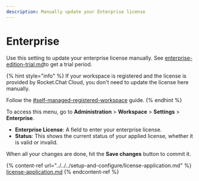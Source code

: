 ```yaml
---
description: Manually update your Enterprise license
---
```


# Enterprise

Use this setting to update your enterprise license manually. See [enterprise-edition-trial.md](../../../setup-and-configure/enterprise-edition-trial.md "mention")to get a trial period.

{% hint style="info" %}
If your workspace is registered and the license is provided by Rocket.Chat Cloud, you don't need to update the license here manually.

Follow the [#self-managed-registered-workspace](../../../setup-and-configure/license-application.md#self-managed-registered-workspace "mention") guide.
{% endhint %}

To access this menu, go to **Administration** > **Workspace** > **Settings** > **Enterprise**.

* **Enterprise License**: A field to enter your enterprise license.
* **Status**: This shows the current status of your applied license, whether it is valid or invalid.

When all your changes are done, hit the **Save changes** button to commit it.

{% content-ref url="../../../setup-and-configure/license-application.md" %}
[license-application.md](../../../setup-and-configure/license-application.md)
{% endcontent-ref %}
